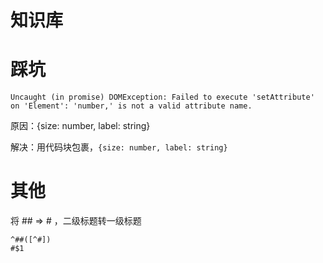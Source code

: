 # 知识库

# 踩坑

```shell
Uncaught (in promise) DOMException: Failed to execute 'setAttribute' on 'Element': 'number,' is not a valid attribute name.
```

原因：{size: number, label: string}

解决：用代码块包裹，`{size: number, label: string}`

# 其他

将 ## => # ，二级标题转一级标题

```
^##([^#])
#$1
```
